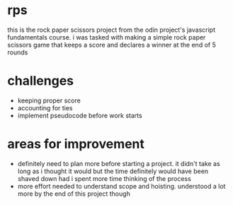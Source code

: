 # rps
this is the rock paper scissors project from the odin project's javascript fundamentals course. i was tasked with making a simple rock paper scissors game that keeps a score and declares a winner at the end of 5 rounds

# challenges
* keeping proper score
* accounting for ties 
* implement pseudocode before work starts

# areas for improvement
* definitely need to plan more before starting a project. it didn't take as long as i thought it would but the time definitely would have been shaved down had i spent more time thinking of the process
* more effort needed to understand scope and hoisting. understood a lot more by the end of this project though
